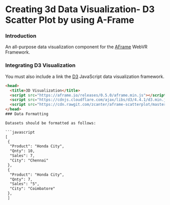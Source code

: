# Creating 3d Data Visualization- D3 Scatter Plot by using A-Frame

### Introduction

An all-purpose data visualization component for the [AFrame](https://aframe.io/) WebVR Framework.

### Integrating D3 Visualization
You must also include a link the [D3](https://d3js.org/) JavaScript data visualization framework.

```html
<head>
  <title>3D Visualization</title>
  <script src="https://aframe.io/releases/0.5.0/aframe.min.js"></script>
  <script src="https://cdnjs.cloudflare.com/ajax/libs/d3/4.4.1/d3.min.js"></script>
  <script src="https://cdn.rawgit.com/zcanter/aframe-scatterplot/master/dist/a-scatterplot.min.js"></script>
</head>
### Data Formatting

Datasets should be formatted as follows:

```javascript
[
 {
  "Product": "Honda City",
  "Qnty": 10,
  "Sales": 7,
  "City": "Chennai"
 },
 {
  "Product": "Honda City",
  "Qnty": 7,
  "Sales": "5",
  "City": "Coimbatore"
 },
 ]
```

